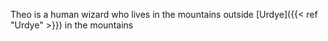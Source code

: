 Theo is a human wizard who lives in the mountains outside [Urdye]({{< ref "Urdye" >}}) in the mountains
